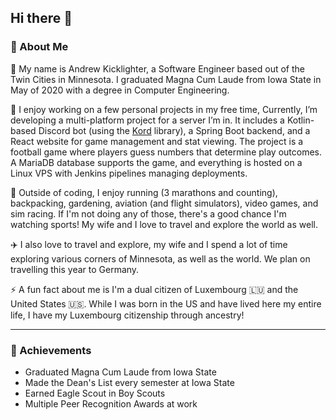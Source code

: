 ## Hi there 👋

### 🚀 About Me 
🤠 My name is Andrew Kicklighter, a Software Engineer based out of the Twin Cities in Minnesota. I graduated Magna Cum Laude from Iowa State in May of 2020 with a degree in Computer Engineering. 

🔭 I enjoy working on a few personal projects in my free time, Currently, I’m developing a multi-platform project for a server I’m in. It includes a Kotlin-based Discord bot (using the [Kord](https://github.com/kordlib/kord?tab=readme-ov-file) library), a Spring Boot backend, and a React website for game management and stat viewing. The project is a football game where players guess numbers that determine play outcomes. A MariaDB database supports the game, and everything is hosted on a Linux VPS with Jenkins pipelines managing deployments.

🏃 Outside of coding, I enjoy running (3 marathons and counting), backpacking, gardening, aviation (and flight simulators), video games, and sim racing. If I'm not doing any of those, there's a good chance I'm watching sports! My wife and I love to travel and explore the world as well.

✈️ I also love to travel and explore, my wife and I spend a lot of time exploring various corners of Minnesota, as well as the world. We plan on travelling this year to Germany.

⚡ A fun fact about me is I'm a dual citizen of Luxembourg 🇱🇺 and the United States 🇺🇸. While I was born in the US and have lived here my entire life, I have my Luxembourg citizenship through ancestry!

---

### 🥇 Achievements

- Graduated Magna Cum Laude from Iowa State
- Made the Dean's List every semester at Iowa State
- Earned Eagle Scout in Boy Scouts
- Multiple Peer Recognition Awards at work

